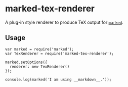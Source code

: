 
# marked-tex-renderer

A plug-in style renderer to produce TeX output for [`marked`](https://github.com/chjj/marked).

## Usage

```
var marked = require('marked');
var TexRenderer = require('marked-tex-renderer');

marked.setOptions({
  renderer: new TexRenderer()
});

console.log(marked('I am using __markdown__.'));
```

